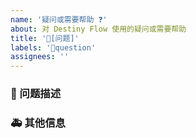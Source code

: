 ```yaml
---
name: '疑问或需要帮助 ❓'
about: 对 Destiny Flow 使用的疑问或需要帮助
title: '🧐[问题]'
labels: '🧐question'
assignees: ''
---
```


### 🧐 问题描述

<!--
详细地描述问题，让大家都能理解
-->

### 🚑 其他信息

<!--
如截图等其他信息可以贴在这里
-->

